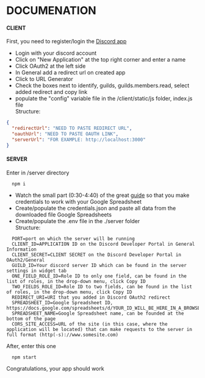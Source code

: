 # DOCUMENATION

#### CLIENT

First, you need to register/login the [Discord app](https://discord.com/developers/applications 'Discord Developer Portal')

- Login with your discord account
- Click on "New Application" at the top right corner and enter a name
- Click OAuth2 at the left side
- In General add a redirect url on created app
- Click to URL Generator
- Check the boxes next to identify, guilds, guilds.members.read, select added redirect and copy link
- populate the "config" variable file in the /client/static/js folder, index.js file    
  Structure:

```json
{
  "redirectUrl": "NEED TO PASTE REDIRECT URL",
  "oauthUrl": "NEED TO PASTE OAUTH LINK",
  "serverUrl": "FOR EXAMPLE: http://localhost:3000"
}
```

#### SERVER

Enter in /server directory

```
  npm i
```

- Watch the small part (0:30-4:40) of the great [guide](https://www.youtube.com/watch?v=PFJNJQCU_lo&ab_channel=JamesGrimshaw 'Youtube guide') so that you make credentials to work with your Google Spreadsheet
- Create/populate the credentials.json and paste all data from the downloaded file Google Spreadsheets
- Create/populate the .env file in the ./server folder  
  Structure:

```
  PORT=port on which the server will be running
  CLIENT_ID=APPLICATION ID on the Discord Developer Portal in General Information
  CLIENT_SECRET=CLIENT SECRET on the Discord Developer Portal in OAuth2/General
  GUILD_ID=Your discord server ID which can be found in the server settings in widget tab
  ONE_FIELD_ROLE_ID=Role ID to only one field, can be found in the list of roles, in the drop-down menu, click Copy ID
  TWO_FIELDS_ROLE_ID=Role ID to two fields, can be found in the list of roles, in the drop-down menu, click Copy ID
  REDIRECT_URI=URI that you added in Discord OAuth2 redirect
  SPREADSHEET_ID=Google Spreadsheet ID, https://docs.google.com/spreadsheets/d/YOUR_ID_WILL_BE_HERE_IN_A_BROWSER/edit
  SPREADSHEET_NAME=Google Spreadsheet name, can be founded at the bottom of the page
  CORS_SITE_ACCESS=URL of the site (in this case, where the application will be located) that can make requests to the server in full format (http(-s)://www.somesite.com)
```
After, enter this one

```
  npm start
```
Congratulations, your app should work